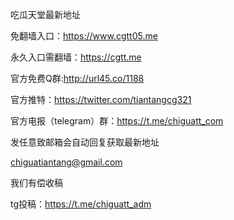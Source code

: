 吃瓜天堂最新地址

免翻墙入口：https://www.cgtt05.me

永久入口需翻墙：https://cgtt.me

官方免费Q群:http://url45.co/1188

官方推特：https://twitter.com/tiantangcg321

官方电报（telegram）群：https://t.me/chiguatt_com

发任意致邮箱会自动回复获取最新地址

chiguatiantang@gmail.com

我们有偿收稿

tg投稿：https://t.me/chiguatt_adm
